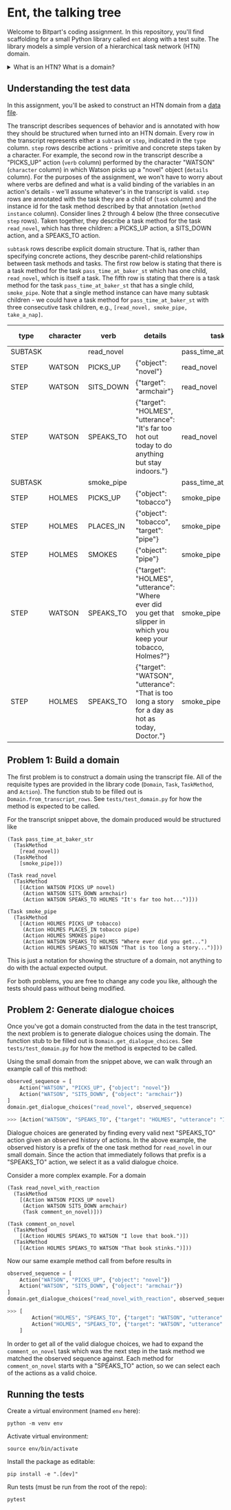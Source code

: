 # Ent, the talking tree

Welcome to Bitpart's coding assignment. In this repository, you'll find scaffolding for a small Python library called `ent` along with a test suite. The library models a simple version of a hierarchical task network (HTN) domain. 

<details>
    <summary>What is an HTN? What is a domain?</summary>

    HTN is a model used for planning. An HTN is described by its domain, which consists of tasks, task methods, and actions. Tasks are hierarchical and are decomposed by a planning procedure in order to produce a series of actions that form a plan. Task methods are different ways to perform a task. As an example, we may have a task `have breakfast`, which has three methods. The first method is a sequence `[go to diner, order pancakes, eat]`, the second is `[go to kitchen, make pancakes, eat]`, and the third is `[go to kitchen, make coffee, drink]`. An element in a task method can be either an action or a task (the latter gives the HTN its hierarchical nature).

    For more background on HTN planning, see [this Game AI Pro article](https://www.gameaipro.com/GameAIPro/GameAIPro_Chapter12_Exploring_HTN_Planners_through_Example.pdf).

</details>

## Understanding the test data

In this assignment, you'll be asked to construct an HTN domain from a [data file](tests/fixtures/transcript.csv).

The transcript describes sequences of behavior and is annotated with how they should be structured when turned into an HTN domain. Every row in the transcript represents either a `subtask` or `step`, indicated in the `type` column. `step` rows describe actions - primitive and concrete steps taken by a character. For example, the second row in the transcript describe a "PICKS_UP" action (`verb` column) performed by the character "WATSON" (`character` column) in which Watson picks up a "novel" object (`details` column). For the purposes of the assignment, we won't have to worry about where verbs are defined and what is a valid binding of the variables in an action's details - we'll assume whatever's in the transcript is valid. `step` rows are annotated with the task they are a child of (`task` column) and the instance id for the task method described by that annotation (`method instance` column). Consider lines 2 through 4 below (the three consecutive `step` rows). Taken together, they describe a task method for the task `read_novel`, which has three children: a PICKS_UP action, a SITS_DOWN action, and a SPEAKS_TO action.

`subtask` rows describe explicit domain structure. That is, rather than specifying concrete actions, they describe parent-child relationships between task methods and tasks. The first row below is stating that there is a task method for the task `pass_time_at_baker_st` which has one child, `read_novel`, which is itself a task. The fifth row is stating that there is a task method for the task `pass_time_at_baker_st` that has a single child, `smoke_pipe`. Note that a single method instance can have many subtask children - we could have a task method for `pass_time_at_baker_st` with three consecutive task children, e.g., `[read_novel, smoke_pipe, take_a_nap]`.

|type   |character|verb                         |details                                                                                                          |task                         |method instance|
|-------|---------|-----------------------------|-----------------------------------------------------------------------------------------------------------------|-----------------------------|---------------|
|SUBTASK|         |read_novel                   |                                                                                                                 |pass_time_at_baker_st        |1              |
|STEP   |WATSON   |PICKS_UP                     |{"object": "novel"}                                                                                              |read_novel                   |2              |
|STEP   |WATSON   |SITS_DOWN                    |{"target": "armchair"}                                                                                           |read_novel                   |2              |
|STEP   |WATSON   |SPEAKS_TO                    |{"target": "HOLMES", "utterance": "It's far too hot out today to do anything but stay indoors."}                 |read_novel                   |2              |
|SUBTASK|         |smoke_pipe                   |                                                                                                                 |pass_time_at_baker_st        |3              |
|STEP   |HOLMES   |PICKS_UP                     |{"object": "tobacco"}                                                                                            |smoke_pipe                   |4              |
|STEP   |HOLMES   |PLACES_IN                    |{"object": "tobacco", "target": "pipe"}                                                                          |smoke_pipe                   |4              |
|STEP   |HOLMES   |SMOKES                       |{"object": "pipe"}                                                                                               |smoke_pipe                   |4              |
|STEP   |WATSON   |SPEAKS_TO                    |{"target": "HOLMES", "utterance": "Where ever did you get that slipper in which you keep your tobacco, Holmes?"} |smoke_pipe                   |4              |
|STEP   |HOLMES   |SPEAKS_TO                    |{"target": "WATSON", "utterance": "That is too long a story for a day as hot as today, Doctor."}                 |smoke_pipe                   |4              |

## Problem 1: Build a domain

The first problem is to construct a domain using the transcript file. All of the requisite types are provided in the library code (`Domain`, `Task`, `TaskMethod`, and `Action`). The function stub to be filled out is `Domain.from_transcript_rows`. See `tests/test_domain.py` for how the method is expected to be called.

For the transcript snippet above, the domain produced would be structured like

```
(Task pass_time_at_baker_str
  (TaskMethod
    [read_novel])
  (TaskMethod
    [smoke_pipe]))

(Task read_novel
  (TaskMethod
    [(Action WATSON PICKS_UP novel)
     (Action WATSON SITS_DOWN armchair)
     (Action WATSON SPEAKS_TO HOLMES "It's far too hot...")]))

(Task smoke_pipe
  (TaskMethod
    [(Action HOLMES PICKS_UP tobacco)
     (Action HOLMES PLACES_IN tobacco pipe)
     (Action HOLMES SMOKES pipe)
     (Action WATSON SPEAKS_TO HOLMES "Where ever did you get...")
     (Action HOLMES SPEAKS_TO WATSON "That is too long a story...")]))
```

This is just a notation for showing the structure of a domain, not anything to do with the actual expected output.

For both problems, you are free to change any code you like, although the tests should pass without being modified.

## Problem 2: Generate dialogue choices

Once you've got a domain constructed from the data in the test transcript, the next problem is to generate dialogue choices using the domain. The function stub to be filled out is `Domain.get_dialogue_choices`. See `tests/test_domain.py` for how the method is expected to be called.

Using the small domain from the snippet above, we can walk through an example call of this method:

```python
observed_sequence = [
    Action("WATSON", "PICKS_UP", {"object": "novel"})
    Action("WATSON", "SITS_DOWN", {"object": "armchair"})
]
domain.get_dialogue_choices("read_novel", observed_sequence)

>>> [Action("WATSON", "SPEAKS_TO", {"target": "HOLMES", "utterance": "It's far too hot..."})]
```

Dialogue choices are generated by finding every valid next "SPEAKS_TO" action given an observed history of actions. In the above example, the observed history is a prefix of the one task method for `read_novel` in our small domain. Since the action that immediately follows that prefix is a "SPEAKS_TO" action, we select it as a valid dialogue choice.

Consider a more complex example. For a domain

```
(Task read_novel_with_reaction
  (TaskMethod
    [(Action WATSON PICKS_UP novel)
     (Action WATSON SITS_DOWN armchair)
     (Task comment_on_novel)]))

(Task comment_on_novel
  (TaskMethod
    [(Action HOLMES SPEAKS_TO WATSON "I love that book.")])
  (TaskMethod
    [(Action HOLMES SPEAKS_TO WATSON "That book stinks.")]))
```

Now our same example method call from before results in

```python
observed_sequence = [
    Action("WATSON", "PICKS_UP", {"object": "novel"})
    Action("WATSON", "SITS_DOWN", {"object": "armchair"})
]
domain.get_dialogue_choices("read_novel_with_reaction", observed_sequence)

>>> [
        Action("HOLMES", "SPEAKS_TO", {"target": "WATSON", "utterance": "I love that book."}),
        Action("HOLMES", "SPEAKS_TO", {"target": "WATSON", "utterance": "That book stinks."}),
    ]
```

In order to get all of the valid dialogue choices, we had to expand the `comment_on_novel` task which was the next step in the task method we matched the observed sequence against. Each method for `comment_on_novel` starts with a "SPEAKS_TO" action, so we can select each of the actions as a valid choice.

## Running the tests

Create a virtual environment (named `env` here):

```
python -m venv env
```

Activate virtual environment:

```
source env/bin/activate
```

Install the package as editable:

```
pip install -e ".[dev]"
```

Run tests (must be run from the root of the repo):

```
pytest
```
